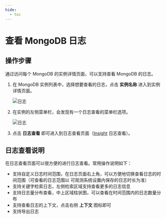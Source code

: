 ```yaml
---
hide:
  - toc
---
```


# 查看 MongoDB 日志

## 操作步骤

通过访问每个 MongoDB 的实例详情页面，可以支持查看 MongoDB 的日志。

1. 在 MongoDB 实例列表中，选择想要查看的日志，点击 __实例名称__  进入到实例详情页面。

    ![日志](https://docs.daocloud.io/daocloud-docs-images/docs/zh/docs/middleware/images/mongo-logs01.png)

2. 在实例的左侧菜单栏，会发现有一个日志查看的菜单栏选项。

    ![日志](https://docs.daocloud.io/daocloud-docs-images/docs/zh/docs/middleware/images/mongo-logs02.png)

3. 点击 __日志查看__  即可进入到日志查看页面（[Insight](../../../insight/intro/index.md) 日志查看）。

## 日志查看说明

在日志查看页面可以很方便的进行日志查看。常用操作说明如下：

* 支持自定义日志时间范围，在日志页面右上角，可以方便地切换查看日志的时间范围（可查看的日志范围以 可观测系统设置内保存的日志时长为准）
* 支持关键字检索日志，左侧检索区域支持查看更多的日志信息
* 支持日志量分布查看，中上区域柱状图，可以查看在时间范围内的日志数量分布
* 支持查看日志的上下文，点击右侧 __上下文__  图标即可
* 支持导出日志
